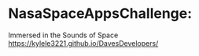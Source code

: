 # NasaSpaceAppsChallenge: 

Immersed in the Sounds of Space
https://kylele3221.github.io/DavesDevelopers/
